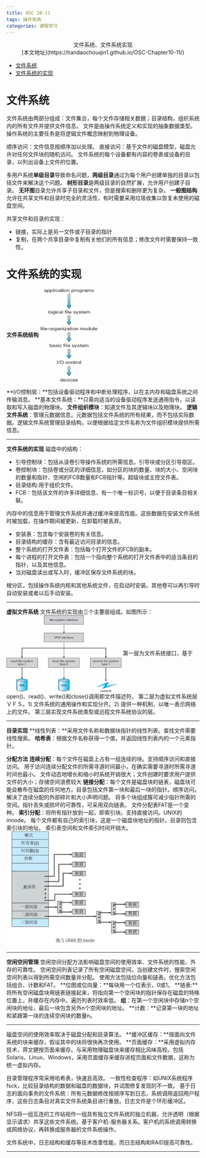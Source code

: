 ```yaml
---
title: OSC 10-11
tags: 操作系统
categories: 课程学习
---
```


<font face="微软雅黑"> </font>
<center> 文件系统、文件系统实现</center>

<!-- more -->
<center> [本文地址](https://tiandaochouqin1.github.io/OSC-Chapter10-11/) </center>
<!-- TOC -->

- [文件系统](#文件系统)
- [文件系统的实现](#文件系统的实现)

<!-- /TOC -->

# 文件系统
文件系统由两部分组成：文件集合，每个文件存储相关数据；目录结构，组织系统内的所有文件并提供文件信息。
文件是由操作系统定义和实现的抽象数据类型。操作系统的主要任务是将逻辑文件概念映射到物理设备。

顺序访问：文件信息按顺序加以处理。
直接访问：基于文件的磁盘模型，磁盘允许对任何文件块的随机访问。
文件系统的每个设备都有内容的卷表或设备的目录，以列出设备上文件的位置。

多用户系统**单级目录**导致命名问题，**两级目录**通过为每个用户创建单独的目录以包括文件来解决这个问题。
**树形目录**是两级目录的自然扩展，允许用户创建子目录。
**无环图**目录允许共享子目录和文件，但是搜索和删除更为复杂。
**一般图结构**允许在共享文件和目录时完全的灵活性，有时需要采用垃圾收集以恢复未使用的磁盘空间。

共享文件和目录的实现：
* 链接，实际上是另一文件或子目录的指针
* 复制，在两个共享目录中复制有关他们的所有信息；修改文件时需要保持一致性。



# 文件系统的实现
**文件系统结构**
<img  src="https://raw.githubusercontent.com/tiandaochouqin1/Sources/main/images/filesys.jpg" alt="分层设计的文件系统" width=150  align=center >

**I/O控制层：**包括设备驱动程序和中断处理程序，以在主内存和磁盘系统之间传输消息。
**基本文件系统：**只需向适当的设备驱动程序发送通用指令，以读取和写入磁盘的物理块。
**文件组织模块**：知道文件及其逻辑块以及物理块。
**逻辑文件系统**：管理元数据信息。元数据包括文件系统的所有结果，而不包括实际数据。逻辑文件系统管理目录结构，以便根据给定文件名称为文件组织模块提供所需信息。
***
**文件系统的实现**
磁盘中的结构：
* 引导控制块：包括从该卷引导操作系统的所需信息。引导块或分区引导扇区。
* 卷控制块：包括卷或分区的详细信息，如分区的块的数量、块的大小、空闲块的数量和指针、空闲的FCB数量和FCB指针等。超级块或主控文件表。
* 目录结构:用于组织文件。
* FCB：包括该文件的许多详细信息、有一个唯一标识号，以便于目录条目相关联。

内存中的信息用于管理文件系统并通过缓冲来提高性能。这些数据在安装文件系统时被加载，在操作期间被更新，在卸载时被丢弃。
* 安装表：包含每个安装卷的有关信息。
* 目录结构的缓存：含有最近访问目录的信息。
* 整个系统的打开文件表：包括每个打开文件的FCB的副本。
* 每个进程的打开文件表：包括一个指向整个系统的打开文件表中的适当条目的指针，以及其他信息。
* 当对磁盘读出或写入时，缓冲区保存文件系统的块。

根分区，包括操作系统内核和其他系统文件，在启动时安装。其他卷可以再引导时自动安装或者以后手动安装。
***
**虚拟文件系统**
文件系统的实现由三个主要层组成。如图所示：
<img  src="https://raw.githubusercontent.com/tiandaochouqin1/Sources/main/images/vfs.jpg" alt="虚拟文件系统示意图" width=300  align=center >
第一层为文件系统接口，基于open()、read()、write()和close()调用即文件描述符。
第二层为虚拟文件系统层ＶＦＳ。1) 文件系统的通用操作和实现分开。2) 提供一种机制，以唯一表示网络上的文件。
第三层实现文件系统类型或远程文件系统协议的层。
***
**目录实现**
**线性列表：**采用文件名称和数据块指针的线性列表。查找文件需要线性搜索。
**哈希表**：根据文件名称获得一个值，并返回线性列表内的一个元素指针。

**分配方法**
**连续分配**：每个文件在磁盘上占有一组连续的块。支持顺序访问和直接访问。
用于访问连续分配文件的所需寻道时间最小，在确实需要寻道时所需寻道时间也最小。
文件动态地增长和缩小时系统开销很大；文件创建时要求用户提供文件的大小；存储空间浪费较大
**链接分配**：每个文件是磁盘块的链表，磁盘块可能会散布在磁盘的任何地方。目录包括文件第一块和最后一块的指针。顺序访问。解决了连续分配的外部碎片和大小声明问题。
将多个块组成簇可减少指针所需的空间。指针丢失或损坏的可靠性，可采用双向链表。
文件分配表FAT是一个变种。
**索引分配**：将所有指针放到一起，即索引块。支持直接访问。UNIX的innode。
每个文件都有自己的索引块，这是一个磁盘块地址的指针。目录则包含索引块的地址。
索引表空间和文件索引时间开销大。
<img  src="https://raw.githubusercontent.com/tiandaochouqin1/Sources/main/images/innode.jpg" alt="Unix的innode" width=400  align=center >

***
**空闲空间管理**
空闲空间分配方法影响磁盘空间的使用效率、文件系统的性能、外存的可靠性。
空闲空间列表记录了所有空闲磁盘空间，当创建文件时，搜索空闲空间列表以得到所需空间数量并分配。
使用方法包括位向量和链表。优化方法包括组合、计数和FAT。
**位图或位向量：**每块用一个位表示，0或1。
**链表:**将所有空闲磁盘块用链表链接起来，将指向第一个空闲块的指针保存在磁盘的特殊位置上，并缓存在内存中。遍历列表时效率低。
**组**：在第一个空闲块中存储n个空闲块的地址，最后一块包含另外n个空闲块的地址。
**计数：**记录第一块的地址和紧跟第一块的连续空闲块的数量n。

***
磁盘空间的使用效率取决于磁盘分配和目录算法。
**缓冲区缓存：**按面向文件系统的块来缓存，假设其中的块将很快再次使用。
**页面缓存：**采用虚拟内存技术，蒋文健按页面来缓存。与采用物理磁盘块来缓存相比风味高校。包括Solaris、Linux、Windows，采用页面缓存来缓存进程页面和文件数据，这称为统一虚拟内存。

目录管理程序常采用哈希表，快速且高效。
一致性检查程序：如UNIX系统程序fsck，比较目录结构的数据和磁盘的数据块，并试图修复发现的不一致。
基于日志的面向事务的文件系统：所有元数据修改按顺序写到日志，系统调用返回用户程序，这些日志条目对真实文件系统条目进行重放。日志文件是个环形缓冲区。

NFS将一组互连的工作站视作一组具有独立文件系统的独立机器，允许透明（根据显示请求）共享这些文件系统。基于客户机-服务器关系。客户机的系统调用转换成网络协议，再转换成服务器的文件系统操作。

文件系统中，日志结构和缓存等技术改善性能，而日志结构和RAID提高可靠性。

***

